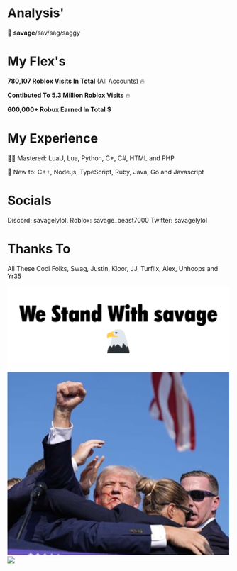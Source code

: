 # Analysis'
👋 **savage**/sav/sag/saggy

# My Flex's
**780,107 Roblox Visits In Total** (All Accounts) 🔥

**Contibuted To 5.3 Million Roblox Visits** 🔥

**600,000+ Robux Earned In Total** 💲

# My Experience 
👨‍🎓 Mastered: LuaU, Lua, Python, C+, C#, HTML and PHP

👶 New to: C++, Node.js, TypeScript, Ruby, Java, Go and Javascript

# Socials
Discord: savagelylol.
Roblox: savage_beast7000
Twitter: savagelylol

# Thanks To
All These Cool Folks, Swag, Justin, Kloor, JJ, Turflix, Alex, Uhhoops and Yr35

<img src="https://github.com/savagebeast7000/savagebeast7000/blob/913772d918dbad46d7ad6fc85e43fb2f94c9eb1e/attachment%20(4).png" width="500px"> <img src="https://github.com/savagebeast7000/savagebeast7000/blob/3649729e01abd61eaf4e0ee5907543d4ed42a2ab/sneako.gif" width="500">
